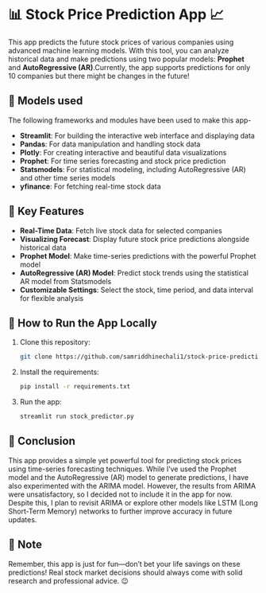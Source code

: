 # 📊 Stock Price Prediction App 📈

This app predicts the future stock prices of various companies using advanced machine learning models. With this tool, you can analyze historical data and make predictions using two popular models: **Prophet** and **AutoRegressive (AR)**.Currently, the app supports predictions for only 10 companies but there might be changes in the future! 

## 🧰 Models used

The following frameworks and modules have been used to make this app-

- **Streamlit**: For building the interactive web interface and displaying data 
- **Pandas**: For data manipulation and handling stock data 
- **Plotly**: For creating interactive and beautiful data visualizations 
- **Prophet**: For time series forecasting and stock price prediction 
- **Statsmodels**: For statistical modeling, including AutoRegressive (AR) and other time series models 
- **yfinance**: For fetching real-time stock data 


## 🔑 Key Features
* **Real-Time Data**: Fetch live stock data for selected companies 
* **Visualizing Forecast**: Display future stock price predictions alongside historical data 
* **Prophet Model**: Make time-series predictions with the powerful Prophet model 
* **AutoRegressive (AR) Model**: Predict stock trends using the statistical AR model from Statsmodels 
* **Customizable Settings**: Select the stock, time period, and data interval for flexible analysis


## 🌟 How to Run the App Locally
1. Clone this repository:
   ```bash
   git clone https://github.com/samriddhinechali1/stock-price-prediction.git
   ```
2. Install the requirements:
   ```bash
   pip install -r requirements.txt
   ```
3. Run the app:
   ```bash
   streamlit run stock_predictor.py
   ```


## 🚀 Conclusion
This app provides a simple yet powerful tool for predicting stock prices using time-series forecasting techniques. While I’ve used the Prophet model and the AutoRegressive (AR) model to generate predictions, I have also experimented with the ARIMA model. However, the results from ARIMA were unsatisfactory, so I decided not to include it in the app for now. Despite this, I plan to revisit ARIMA or explore other models like LSTM (Long Short-Term Memory) networks to further improve accuracy in future updates.

## 📌 Note
Remember, this app is just for fun—don’t bet your life savings on these predictions! Real stock market decisions should always come with solid research and professional advice. 😉


